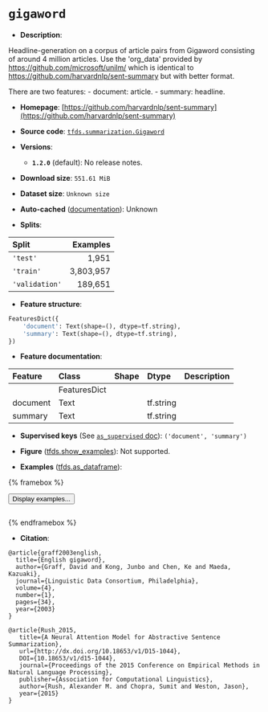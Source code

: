 <div itemscope itemtype="http://schema.org/Dataset">
  <div itemscope itemprop="includedInDataCatalog" itemtype="http://schema.org/DataCatalog">
    <meta itemprop="name" content="TensorFlow Datasets" />
  </div>
  <meta itemprop="name" content="gigaword" />
  <meta itemprop="description" content="Headline-generation on a corpus of article pairs from Gigaword consisting of&#10;around 4 million articles. Use the &#x27;org_data&#x27; provided by&#10;https://github.com/microsoft/unilm/ which is identical to&#10;https://github.com/harvardnlp/sent-summary but with better format.&#10;&#10;There are two features:&#10;  - document: article.&#10;  - summary: headline.&#10;&#10;To use this dataset:&#10;&#10;```python&#10;import tensorflow_datasets as tfds&#10;&#10;ds = tfds.load(&#x27;gigaword&#x27;, split=&#x27;train&#x27;)&#10;for ex in ds.take(4):&#10;  print(ex)&#10;```&#10;&#10;See [the guide](https://www.tensorflow.org/datasets/overview) for more&#10;informations on [tensorflow_datasets](https://www.tensorflow.org/datasets).&#10;&#10;" />
  <meta itemprop="url" content="https://www.tensorflow.org/datasets/catalog/gigaword" />
  <meta itemprop="sameAs" content="https://github.com/harvardnlp/sent-summary" />
  <meta itemprop="citation" content="@article{graff2003english,&#10;  title={English gigaword},&#10;  author={Graff, David and Kong, Junbo and Chen, Ke and Maeda, Kazuaki},&#10;  journal={Linguistic Data Consortium, Philadelphia},&#10;  volume={4},&#10;  number={1},&#10;  pages={34},&#10;  year={2003}&#10;}&#10;&#10;@article{Rush_2015,&#10;   title={A Neural Attention Model for Abstractive Sentence Summarization},&#10;   url={http://dx.doi.org/10.18653/v1/D15-1044},&#10;   DOI={10.18653/v1/d15-1044},&#10;   journal={Proceedings of the 2015 Conference on Empirical Methods in Natural Language Processing},&#10;   publisher={Association for Computational Linguistics},&#10;   author={Rush, Alexander M. and Chopra, Sumit and Weston, Jason},&#10;   year={2015}&#10;}" />
</div>

# `gigaword`


*   **Description**:

Headline-generation on a corpus of article pairs from Gigaword consisting of
around 4 million articles. Use the 'org_data' provided by
https://github.com/microsoft/unilm/ which is identical to
https://github.com/harvardnlp/sent-summary but with better format.

There are two features: - document: article. - summary: headline.

*   **Homepage**:
    [https://github.com/harvardnlp/sent-summary](https://github.com/harvardnlp/sent-summary)

*   **Source code**:
    [`tfds.summarization.Gigaword`](https://github.com/tensorflow/datasets/tree/master/tensorflow_datasets/summarization/gigaword.py)

*   **Versions**:

    *   **`1.2.0`** (default): No release notes.

*   **Download size**: `551.61 MiB`

*   **Dataset size**: `Unknown size`

*   **Auto-cached**
    ([documentation](https://www.tensorflow.org/datasets/performances#auto-caching)):
    Unknown

*   **Splits**:

Split          | Examples
:------------- | --------:
`'test'`       | 1,951
`'train'`      | 3,803,957
`'validation'` | 189,651

*   **Feature structure**:

```python
FeaturesDict({
    'document': Text(shape=(), dtype=tf.string),
    'summary': Text(shape=(), dtype=tf.string),
})
```

*   **Feature documentation**:

Feature  | Class        | Shape | Dtype     | Description
:------- | :----------- | :---- | :-------- | :----------
         | FeaturesDict |       |           |
document | Text         |       | tf.string |
summary  | Text         |       | tf.string |

*   **Supervised keys** (See
    [`as_supervised` doc](https://www.tensorflow.org/datasets/api_docs/python/tfds/load#args)):
    `('document', 'summary')`

*   **Figure**
    ([tfds.show_examples](https://www.tensorflow.org/datasets/api_docs/python/tfds/visualization/show_examples)):
    Not supported.

*   **Examples**
    ([tfds.as_dataframe](https://www.tensorflow.org/datasets/api_docs/python/tfds/as_dataframe)):

<!-- mdformat off(HTML should not be auto-formatted) -->

{% framebox %}

<button id="displaydataframe">Display examples...</button>
<div id="dataframecontent" style="overflow-x:auto"></div>
<script>
const url = "https://storage.googleapis.com/tfds-data/visualization/dataframe/gigaword-1.2.0.html";
const dataButton = document.getElementById('displaydataframe');
dataButton.addEventListener('click', async () => {
  // Disable the button after clicking (dataframe loaded only once).
  dataButton.disabled = true;

  const contentPane = document.getElementById('dataframecontent');
  try {
    const response = await fetch(url);
    // Error response codes don't throw an error, so force an error to show
    // the error message.
    if (!response.ok) throw Error(response.statusText);

    const data = await response.text();
    contentPane.innerHTML = data;
  } catch (e) {
    contentPane.innerHTML =
        'Error loading examples. If the error persist, please open '
        + 'a new issue.';
  }
});
</script>

{% endframebox %}

<!-- mdformat on -->

*   **Citation**:

```
@article{graff2003english,
  title={English gigaword},
  author={Graff, David and Kong, Junbo and Chen, Ke and Maeda, Kazuaki},
  journal={Linguistic Data Consortium, Philadelphia},
  volume={4},
  number={1},
  pages={34},
  year={2003}
}

@article{Rush_2015,
   title={A Neural Attention Model for Abstractive Sentence Summarization},
   url={http://dx.doi.org/10.18653/v1/D15-1044},
   DOI={10.18653/v1/d15-1044},
   journal={Proceedings of the 2015 Conference on Empirical Methods in Natural Language Processing},
   publisher={Association for Computational Linguistics},
   author={Rush, Alexander M. and Chopra, Sumit and Weston, Jason},
   year={2015}
}
```

